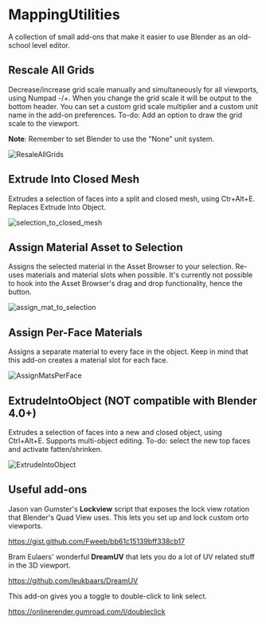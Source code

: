 # MappingUtilities
A collection of small add-ons that make it easier to use Blender as an old-school level editor.
## Rescale All Grids
Decrease/increase grid scale manually and simultaneously for all viewports, using Numpad -/+. 
When you change the grid scale it will be output to the bottom header. 
You can set a custom grid scale multiplier and a custom unit name in the add-on preferences.
To-do: Add an option to draw the grid scale to the viewport.

**Note**: Remember to set Blender to use the "None" unit system.

![ResaleAllGrids](https://user-images.githubusercontent.com/36510916/188155972-9758adb4-74b8-4b39-82b8-eb69b945a56e.gif)

## Extrude Into Closed Mesh
Extrudes a selection of faces into a split and closed mesh, using Ctr+Alt+E. Replaces Extrude Into Object.

![selection_to_closed_mesh](https://github.com/gildedhipbone/MappingUtilities/assets/36510916/a6d852c2-f35f-46f1-a3a2-f8b369cc278c)

## Assign Material Asset to Selection
Assigns the selected material in the Asset Browser to your selection. Re-uses materials and material slots when possible. 
It's currently not possible to hook into the Asset Browser's drag and drop functionality, hence the button.

![assign_mat_to_selection](https://github.com/gildedhipbone/MappingUtilities/assets/36510916/2364f60f-4c76-47ca-a687-3271b610b823)

## Assign Per-Face Materials
Assigns a separate material to every face in the object. 
Keep in mind that this add-on creates a material slot for each face.

![AssignMatsPerFace](https://user-images.githubusercontent.com/36510916/188155558-6b2807c5-305a-4475-8f04-9b1340eb5be7.gif)

## ExtrudeIntoObject (NOT compatible with Blender 4.0+)
Extrudes a selection of faces into a new and closed object, using Ctrl+Alt+E. Supports multi-object editing.
To-do: select the new top faces and activate fatten/shrinken.

![ExtrudeIntoObject](https://user-images.githubusercontent.com/36510916/188155936-a62b03a4-df7c-428a-9a6e-cb45be1d9d4c.gif)

## Useful add-ons
Jason van Gumster's **Lockview** script that exposes the lock view rotation that Blender's Quad View uses. 
This lets you set up and lock custom orto viewports.

https://gist.github.com/Fweeb/bb61c15139bff338cb17
  
  
Bram Eulaers' wonderful **DreamUV** that lets you do a lot of UV related stuff in the 3D viewport.

https://github.com/leukbaars/DreamUV


This add-on gives you a toggle to double-click to link select.

https://onlinerender.gumroad.com/l/doubleclick
